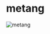 # metang
![metang](http://cdn.bulbagarden.net/upload/thumb/6/62/375Metang.png/250px-375Metang.png)


